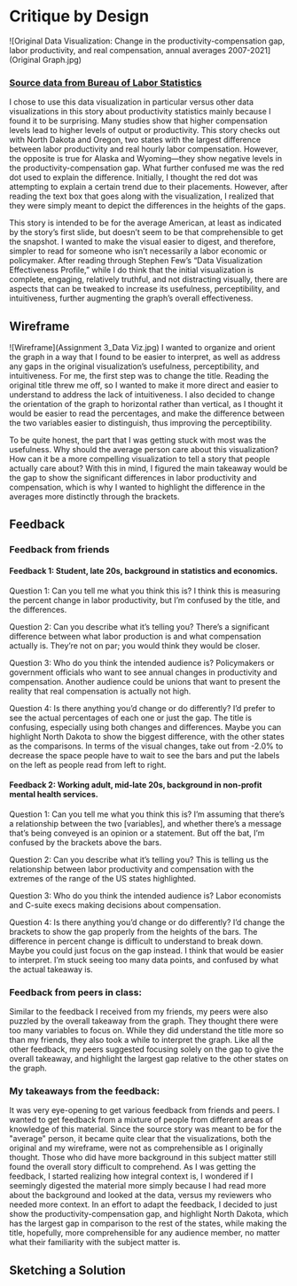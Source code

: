 # Critique by Design
![Original Data Visualization: Change in the productivity-compensation gap, labor productivity, and real compensation, annual averages 2007-2021](Original Graph.jpg)
### [Source data from Bureau of Labor Statistics](https://www.bls.gov/news.release/pdf/prin4.pdf) 
I chose to use this data visualization in particular versus other data visualizations in this story about productivity statistics mainly because I found it to be surprising. Many studies show that higher compensation levels lead to higher levels of output or productivity. This story checks out with North Dakota and Oregon, two states with the largest difference between labor productivity and real hourly labor compensation. However, the opposite is true for Alaska and Wyoming—they show negative levels in the productivity-compensation gap. What further confused me was the red dot used to explain the difference. Initially, I thought the red dot was attempting to explain a certain trend due to their placements. However, after reading the text box that goes along with the visualization, I realized that they were simply meant to depict the differences in the heights of the gaps. 

This story is intended to be for the average American, at least as indicated by the story’s first slide, but doesn’t seem to be that comprehensible to get the snapshot. I wanted to make the visual easier to digest, and therefore, simpler to read for someone who isn’t necessarily a labor economic or policymaker. After reading through Stephen Few’s “Data Visualization Effectiveness Profile,” while I do think that the initial visualization is complete, engaging, relatively truthful, and not distracting visually, there are aspects that can be tweaked to increase its usefulness, perceptibility, and intuitiveness, further augmenting the graph’s overall effectiveness. 

## Wireframe
![Wireframe](Assignment 3_Data Viz.jpg)
I wanted to organize and orient the graph in a way that I found to be easier to interpret, as well as address any gaps in the original visualization’s usefulness, perceptibility, and intuitiveness. For me, the first step was to change the title. Reading the original title threw me off, so I wanted to make it more direct and easier to understand to address the lack of intuitiveness. I also decided to change the orientation of the graph to horizontal rather than vertical, as I thought it would be easier to read the percentages, and make the difference between the two variables easier to distinguish, thus improving the perceptibility.

To be quite honest, the part that I was getting stuck with most was the usefulness. Why should the average person care about this visualization? How can it be a more compelling visualization to tell a story that people actually care about? With this in mind, I figured the main takeaway would be the gap to show the significant differences in labor productivity and compensation, which is why I wanted to highlight the difference in the averages more distinctly through the brackets.  

## Feedback
### Feedback from friends
#### Feedback 1: Student, late 20s, background in statistics and economics.
Question 1: Can you tell me what you think this is?
I think this is measuring the percent change in labor productivity, but I’m confused by the title, and the differences.

Question 2: Can you describe what it’s telling you? 
There’s a significant difference between what labor production is and what compensation actually is. They’re not on par; you would think they would be closer.

Question 3: Who do you think the intended audience is? 
Policymakers or government officials who want to see annual changes in productivity and compensation. Another audience could be unions that want to present the reality that real compensation is actually not high. 

Question 4: Is there anything you’d change or do differently? 
I’d prefer to see the actual percentages of each one or just the gap. The title is confusing, especially using both changes and differences. Maybe you can highlight North Dakota to show the biggest difference, with the other states as the comparisons. In terms of the visual changes, take out from -2.0% to decrease the space people have to wait to see the bars and put the labels on the left as people read from left to right.

#### Feedback 2: Working adult, mid-late 20s, background in non-profit mental health services.
Question 1: Can you tell me what you think this is?
I’m assuming that there’s a relationship between the two [variables], and whether there’s a message that’s being conveyed is an opinion or a statement. But off the bat, I’m confused by the brackets above the bars. 

Question 2: Can you describe what it’s telling you? 
This is telling us the relationship between labor productivity and compensation with the extremes of the range of the US states highlighted. 

Question 3: Who do you think the intended audience is? 
Labor economists and C-suite execs making decisions about compensation.

Question 4: Is there anything you’d change or do differently? 
I’d change the brackets to show the gap properly from the heights of the bars. The difference in percent change is difficult to understand to break down. Maybe you could just focus on the gap instead. I think that would be easier to interpret. I’m stuck seeing too many data points, and confused by what the actual takeaway is.

### Feedback from peers in class: 
Similar to the feedback I received from my friends, my peers were also puzzled by the overall takeaway from the graph. They thought there were too many variables to focus on. While they did understand the title more so than my friends, they also took a while to interpret the graph. Like all the other feedback, my peers suggested focusing solely on the gap to give the overall takeaway, and highlight the largest gap relative to the other states on the graph. 

### My takeaways from the feedback:
It was very eye-opening to get various feedback from friends and peers. I wanted to get feedback from a mixture of people from different areas of knowledge of this material. Since the source story was meant to be for the "average" person, it became quite clear that the visualizations, both the original and my wireframe, were not as comprehensible as I originally thought. Those who did have more background in this subject matter still found the overall story difficult to comprehend. As I was getting the feedback, I started realizing how integral context is, I wondered if I seemingly digested the material more simply because I had read more about the background and looked at the data, versus my reviewers who needed more context. In an effort to adapt the feedback, I decided to just show the productivity-compensation gap, and highlight North Dakota, which has the largest gap in comparison to the rest of the states, while making the title, hopefully, more comprehensible for any audience member, no matter what their familiarity with the subject matter is. 
 
## Sketching a Solution

